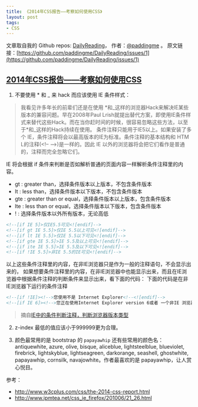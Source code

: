 ```yaml
---
title: 《2014年CSS报告——考察如何使用CSS》
layout: post
tags:
- CSS
---
```



 文章取自我的 Github  repos: [DailyReading](https://github.com/paddingme/DailyReading)， 作者：[@paddingme](http://padding.me/about.html) 。 
  原文链接：[https://github.com/paddingme/DailyReading/issues/1](https://github.com/paddingme/DailyReading/issues/1)

## [2014年CSS报告——考察如何使用CSS](http://www.w3cplus.com/css/the-2014-css-report.html) 



1. 不要使用 * 和 _ 来 hack 而应该使用 IE 条件样式：  

 > 我看见许多年长的前辈们还是在使用 \*和\_这样的浏览器Hack来解决IE某些版本的兼容问题。早在2008年Paul Lrish就提出替代方案，即使用IE条件样式来替代这些Hack。而在当你赶时间的时候，很容易忽略这些方法，以至于*和_这样的Hack持续在使用。
 条件注释只能用于IE5以上。如果安装了多个 IE，条件注释将会以最高版本的IE为标准。条件注释的基本结构和 HTM L的注释(<!– –>)是一样的。因此 IE 以外的浏览器将会把它们看作是普通的，注释而完全忽略它们。

 IE 将会根据 if 条件来判断是否如解析普通的页面内容一样解析条件注释里的内容。
 - gt : greater than，选择条件版本以上版本，不包含条件版本
 - lt : less than，选择条件版本以下版本，不包含条件版本
 - gte : greater than or equal，选择条件版本以上版本，包含条件版本
 - lte : less than or equal，选择条件版本以下版本，包含条件版本
 - ! : 选择条件版本以外所有版本，无论高低

  ```html
 <!--[if IE 5]>仅IE5.5可见<![endif]-->
 <!--[if gt IE 5.5]>仅IE 5.5以上可见<![endif]-->
 <!--[if lt IE 5.5]>仅IE 5.5以下可见<![endif]-->
 <!--[if gte IE 5.5]>IE 5.5及以上可见<![endif]-->
 <!--[if ite IE 5.5]>IE 5.5及以下可见<![endif]-->
 <!--[if !IE 5.5]>非IE 5.5的IE可见<![endif]-->
 ```
 以上这些条件注释里的内容，在非IE浏览器只是作为一般的注释语句，不会显示出来的，
如果想要条件注释里的内容，在非IE浏览器中也能显示出来，而且在IE浏览器中根据条件注释的判断条件来显示出来，看下面的代码：
 下面的代码是在非IE浏览器下运行的条件注释
 ```html
 <!--[if !IE]><!-->您使用不是 Internet Explorer<!--<![endif]-->
 <!--[if IE 6]><!-->您正在使用Internet Explorer version 6或者 一个非IE 浏览器<!--<![endif]-->
 ```

 > 摘自[IE中的条件判断注释，判断浏览器版本类型](http://www.ipmtea.net/css_ie_firefox/201006/21_26.html)
2. z-index 最低的值应该小于999999更为合理。

3. 颜色最常用的是 bootstrap 的 `papayawhip` 还有些常用的颜色名：  
  antiquewhite, azure, olive, bisque, aliceblue, lightsteelblue, blueviolet, firebrick, lightskyblue, lightseagreen, darkorange, seashell, ghostwhite, papayawhip, cornsilk, navajowhite。作者最喜欢的是 papayawhip，让人赏心悦目。


参考：
- http://www.w3cplus.com/css/the-2014-css-report.html
- http://www.ipmtea.net/css_ie_firefox/201006/21_26.html
